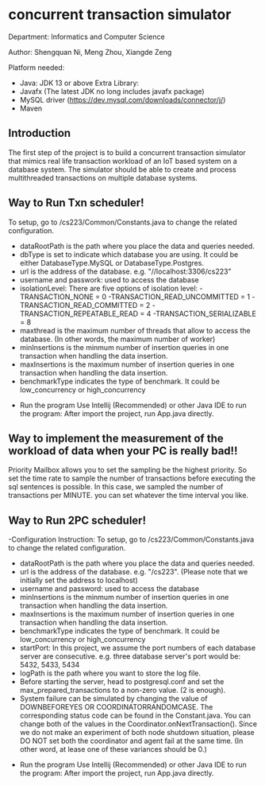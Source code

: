 # concurrent transaction simulator

Department: Informatics and Computer Science

Author: Shengquan Ni, Meng Zhou, Xiangde Zeng

Platform needed:
* Java: JDK 13 or above
Extra Library: 
* Javafx (The latest JDK no long includes javafx package)
* MySQL driver (https://dev.mysql.com/downloads/connector/j/)
* Maven

## Introduction
The first step of the project is to build a concurrent transaction simulator that mimics real life transaction workload of an IoT based system on a database system. The simulator should be able to create and process multithreaded transactions on multiple database systems.

## Way to Run Txn scheduler!
To setup, go to /cs223/Common/Constants.java to change the related configuration. 
* dataRootPath is the path where you place the data and queries needed. 
* dbType is set to indicate which database you are using. It could be either DatabaseType.MySQL or DatabaseType.Postgres.
* url is the address of the database. e.g. "//localhost:3306/cs223"
* username and passwork: used to access the database
* isolationLevel: There are five options of isolation level:
	-TRANSACTION_NONE = 0
	-TRANSACTION_READ_UNCOMMITTED = 1
	-TRANSACTION_READ_COMMITTED = 2
	-TRANSACTION_REPEATABLE_READ = 4
	-TRANSACTION_SERIALIZABLE = 8
* maxthread is the maximum number of threads that allow to access the database. (In other words, the maximum number of worker)
* minInsertions is the minmum number of insertion queries in one transaction when handling the data insertion.
* maxInsertions is the maximum number of insertion queries in one transaction when handling the data insertion.
* benchmarkType indicates the type of benchmark. It could be low_concurrency or high_concurrency

- Run the program
Use Intellij (Recommended) or other Java IDE to run the program: After import the project, run App.java directly.

## Way to implement the measurement of the workload of data when your PC is really bad!!
Priority Mailbox allows you to set the sampling be the highest priority. So set the time rate to sample the number of transactions before executing the sql sentences is possible. In this case, we sampled the number of transactions per MINUTE.
you can set whatever the time interval you like.

## Way to Run 2PC scheduler!
-Configuration Instruction:
To setup, go to /cs223/Common/Constants.java to change the related configuration. 
* dataRootPath is the path where you place the data and queries needed. 
* url is the address of the database. e.g. "/cs223". (Please note that we initially set the address to localhost)
* username and password: used to access the database
* minInsertions is the minmum number of insertion queries in one transaction when handling the data insertion.
* maxInsertions is the maximum number of insertion queries in one transaction when handling the data insertion.
* benchmarkType indicates the type of benchmark. It could be low_concurrency or high_concurrency
* startPort: In this project, we assume the port numbers of each database server are consecutive. e.g. three database server's port would be: 5432, 5433, 5434
* logPath is the path where you want to store the log file.
* Before starting the server, head to postgresql.conf and set the max_prepared_transactions to a non-zero value. (2 is enough).
* System failure can be simulated by changing the value of DOWNBEFOREYES OR COORDINATORRANDOMCASE. The corresponding status code can be found in the Constant.java. You can change both of the values in the Coordinator.onNextTransaction(). Since we do not make an experiment of both node shutdown situation, please DO NOT set both the coordinator and agent fail at the same time. (In other word, at lease one of these variances should be 0.)

- Run the program
Use Intellij (Recommended) or other Java IDE to run the program: After import the project, run App.java directly.
